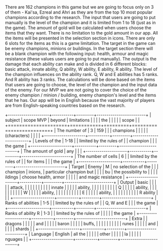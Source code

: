 There are 162 champions in this game but we are going to focus only on 3
of them - Kai'sa, Ezreal and Ahri as they are from the top 10 most
popular champions according to the research. The input that users are
going to put manually is the level of the champion and it is limited
from 1 to 18 (just as in the game). The amount of gold will be
calculated when users choose the items that they want. There is no
limitation to the gold amount in our app. All the items will be
presented in the selection section in icons. There are only 6 slots for
the items as this is a game limitation. The target in the game can be
enemy champions, minions or buildings. In the target section there will
be a blank champion with the following input: health, armour and magic
resistance (these values users are going to put manually). The output is
the damage that each ability can make and is divided in 6 different
blocks: basic attack, innate ability, Q ability, W ability, E ability, R
ability. The level of the champion influences on the ability rank. Q, W
and E abilities has 5 ranks. And R ability has 3 ranks. The calculations
will be done based on the items that users are going to choose, the
level of the champion and the input data of the enemy. For our MVP we
are not going to cover the choice of the enemy champion / minion /
building, enemy champion's level and the items that he has. Our app will
be in English because the vast majority of players are from
English-speaking countries based on the research.

+---------------------+-----------+---------+-------------------------+
| subject             | scope MVP | beyond  | limitations             |
|                     |           | the     |                         |
|                     |           | scope   |                         |
+=====================+===========+=========+=========================+
| The number of       | 3         | 159     |                         |
| champions           |           |         |                         |
| (characters)        |           |         |                         |
+---------------------+-----------+---------+-------------------------+
| Levels of the       | 1-18      |         | limited by the rules of |
| champion            |           |         | the game                |
+---------------------+-----------+---------+-------------------------+
| The amount of gold  | any       |         |                         |
+---------------------+-----------+---------+-------------------------+
| The number of cells | 6         |         | limited by the rules of |
| for items           |           |         | the game                |
+---------------------+-----------+---------+-------------------------+
| Target              | Enemy     | M       | no selection of the     |
|                     | champion  | inions, | particular champion but |
|                     |           | bu      | the possibility to      |
|                     |           | ildings | choose health, armor    |
|                     |           |         | and magic resistance    |
+---------------------+-----------+---------+-------------------------+
| Output              | basic     |         |                         |
|                     | attack,   |         |                         |
|                     |           |         |                         |
|                     | innate    |         |                         |
|                     | ability,  |         |                         |
|                     |           |         |                         |
|                     | Q         |         |                         |
|                     | ability,  |         |                         |
|                     |           |         |                         |
|                     | W         |         |                         |
|                     | ability,  |         |                         |
|                     |           |         |                         |
|                     | E         |         |                         |
|                     | ability,  |         |                         |
|                     |           |         |                         |
|                     | R ability |         |                         |
+---------------------+-----------+---------+-------------------------+
| Ranks of abilities  | 1-5       |         | limited by the rules of |
| Q, W and E          |           |         | the game                |
+---------------------+-----------+---------+-------------------------+
| Ranks of ability R  | 1-3       |         | limited by the rules of |
|                     |           |         | the game                |
+---------------------+-----------+---------+-------------------------+
| Extra               |           | dragons |                         |
|                     |           | and     |                         |
|                     |           | baron   |                         |
|                     |           | buffs,  |                         |
|                     |           |         |                         |
|                     |           | runes   |                         |
|                     |           | and     |                         |
|                     |           | shards  |                         |
+---------------------+-----------+---------+-------------------------+
| Language            | English   | all the |                         |
|                     |           | other   |                         |
|                     |           | la      |                         |
|                     |           | nguages |                         |
+---------------------+-----------+---------+-------------------------+
